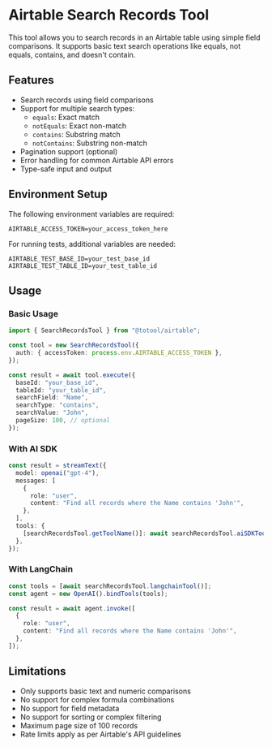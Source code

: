 # Airtable Search Records Tool

This tool allows you to search records in an Airtable table using simple field comparisons. It supports basic text search operations like equals, not equals, contains, and doesn't contain.

## Features

- Search records using field comparisons
- Support for multiple search types:
  - `equals`: Exact match
  - `notEquals`: Exact non-match
  - `contains`: Substring match
  - `notContains`: Substring non-match
- Pagination support (optional)
- Error handling for common Airtable API errors
- Type-safe input and output

## Environment Setup

The following environment variables are required:

```env
AIRTABLE_ACCESS_TOKEN=your_access_token_here
```

For running tests, additional variables are needed:

```env
AIRTABLE_TEST_BASE_ID=your_test_base_id
AIRTABLE_TEST_TABLE_ID=your_test_table_id
```

## Usage

### Basic Usage

```typescript
import { SearchRecordsTool } from "@totool/airtable";

const tool = new SearchRecordsTool({
  auth: { accessToken: process.env.AIRTABLE_ACCESS_TOKEN },
});

const result = await tool.execute({
  baseId: "your_base_id",
  tableId: "your_table_id",
  searchField: "Name",
  searchType: "contains",
  searchValue: "John",
  pageSize: 100, // optional
});
```

### With AI SDK

```typescript
const result = streamText({
  model: openai("gpt-4"),
  messages: [
    {
      role: "user",
      content: "Find all records where the Name contains 'John'",
    },
  ],
  tools: {
    [searchRecordsTool.getToolName()]: await searchRecordsTool.aiSDKTool(),
  },
});
```

### With LangChain

```typescript
const tools = [await searchRecordsTool.langchainTool()];
const agent = new OpenAI().bindTools(tools);

const result = await agent.invoke([
  {
    role: "user",
    content: "Find all records where the Name contains 'John'",
  },
]);
```

## Limitations

- Only supports basic text and numeric comparisons
- No support for complex formula combinations
- No support for field metadata
- No support for sorting or complex filtering
- Maximum page size of 100 records
- Rate limits apply as per Airtable's API guidelines
